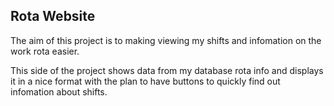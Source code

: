 
## Rota Website
The aim of this project is to making viewing my shifts and infomation on the work rota easier.

This side of the project shows data from my database rota info and displays it in a nice format with the plan to have buttons to quickly find out infomation about shifts. 